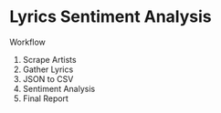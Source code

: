 # Lyrics Sentiment Analysis 

Workflow 
  1. Scrape Artists
  2. Gather Lyrics
  3. JSON to CSV
  4. Sentiment Analysis
  5. Final Report
